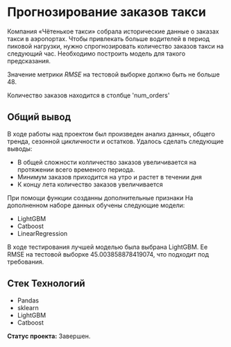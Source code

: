 #  Прогнозирование заказов такси

Компания «Чётенькое такси» собрала исторические данные о заказах такси в аэропортах. Чтобы привлекать больше водителей в период пиковой нагрузки, нужно спрогнозировать количество заказов такси на следующий час. Необходимо построить модель для такого предсказания.

Значение метрики *RMSE* на тестовой выборке должно быть не больше 48.

Количество заказов находится в столбце 'num_orders' 

## Общий вывод

В ходе работы над проектом был произведен анализ данных, общего тренда, сезонной цикличности и остатков. Удалось сделать следующие выводы:

- В общей сложности колличество заказов увеличивается на протяжении всего временого периода.
- Минимум заказов приходится на утро и растет в течении дня
- К концу лета количество заказов увеличивается

При помощи функции созданны дополнительные признаки На дополненном наборе данных обучены следующие модели:

- LightGBM
- Catboost
- LinearRegression

В ходе тестирования лучшей моделью была выбрана LightGBM. Ее RMSE на тестовой выборке 45.003858878419074, что подходит под требования.

## Стек Технологий

- Pandas
- sklearn
- LightGBM
- Catboost

**Статус проекта:**  Завершен.
